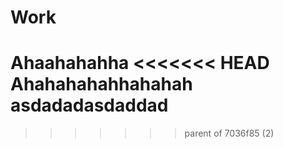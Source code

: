 # Work

Ahaahahahha
<<<<<<< HEAD
Ahahahahahhahahah
asdadadasdaddad
=======
>>>>>>> parent of 7036f85 (2)
